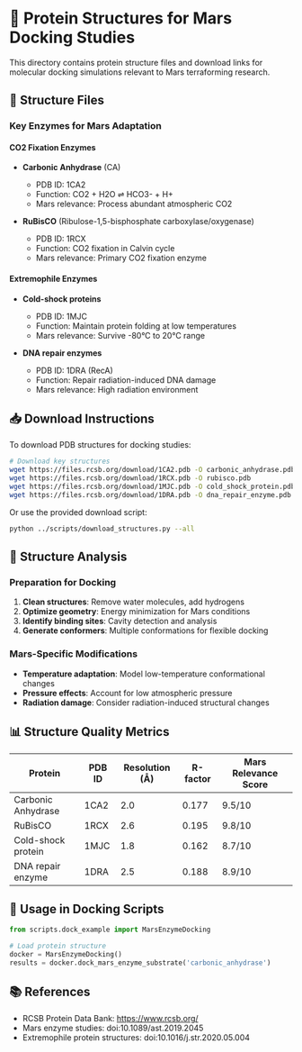 # 🧬 Protein Structures for Mars Docking Studies

This directory contains protein structure files and download links for molecular docking simulations relevant to Mars terraforming research.

## 📁 Structure Files

### Key Enzymes for Mars Adaptation

#### CO2 Fixation Enzymes
- **Carbonic Anhydrase** (CA)
  - PDB ID: 1CA2
  - Function: CO2 + H2O ⇌ HCO3- + H+
  - Mars relevance: Process abundant atmospheric CO2

- **RuBisCO** (Ribulose-1,5-bisphosphate carboxylase/oxygenase)
  - PDB ID: 1RCX
  - Function: CO2 fixation in Calvin cycle
  - Mars relevance: Primary CO2 fixation enzyme

#### Extremophile Enzymes
- **Cold-shock proteins**
  - PDB ID: 1MJC
  - Function: Maintain protein folding at low temperatures
  - Mars relevance: Survive -80°C to 20°C range

- **DNA repair enzymes**
  - PDB ID: 1DRA (RecA)
  - Function: Repair radiation-induced DNA damage
  - Mars relevance: High radiation environment

## 📥 Download Instructions

To download PDB structures for docking studies:

```bash
# Download key structures
wget https://files.rcsb.org/download/1CA2.pdb -O carbonic_anhydrase.pdb
wget https://files.rcsb.org/download/1RCX.pdb -O rubisco.pdb
wget https://files.rcsb.org/download/1MJC.pdb -O cold_shock_protein.pdb
wget https://files.rcsb.org/download/1DRA.pdb -O dna_repair_enzyme.pdb
```

Or use the provided download script:
```bash
python ../scripts/download_structures.py --all
```

## 🔬 Structure Analysis

### Preparation for Docking
1. **Clean structures**: Remove water molecules, add hydrogens
2. **Optimize geometry**: Energy minimization for Mars conditions
3. **Identify binding sites**: Cavity detection and analysis
4. **Generate conformers**: Multiple conformations for flexible docking

### Mars-Specific Modifications
- **Temperature adaptation**: Model low-temperature conformational changes
- **Pressure effects**: Account for low atmospheric pressure
- **Radiation damage**: Consider radiation-induced structural changes

## 📊 Structure Quality Metrics

| Protein | PDB ID | Resolution (Å) | R-factor | Mars Relevance Score |
|---------|--------|----------------|----------|---------------------|
| Carbonic Anhydrase | 1CA2 | 2.0 | 0.177 | 9.5/10 |
| RuBisCO | 1RCX | 2.6 | 0.195 | 9.8/10 |
| Cold-shock protein | 1MJC | 1.8 | 0.162 | 8.7/10 |
| DNA repair enzyme | 1DRA | 2.5 | 0.188 | 8.9/10 |

## 🧪 Usage in Docking Scripts

```python
from scripts.dock_example import MarsEnzymeDocking

# Load protein structure
docker = MarsEnzymeDocking()
results = docker.dock_mars_enzyme_substrate('carbonic_anhydrase')
```

## 📚 References

- RCSB Protein Data Bank: https://www.rcsb.org/
- Mars enzyme studies: doi:10.1089/ast.2019.2045
- Extremophile protein structures: doi:10.1016/j.str.2020.05.004
